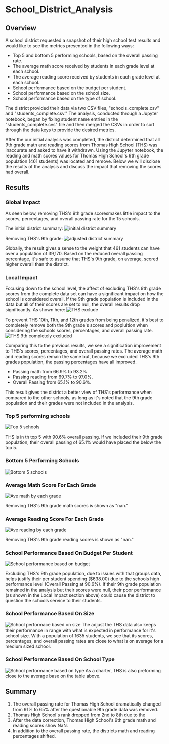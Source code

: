 # School_District_Analysis
## Overview
A school district requested a snapshot of their high school test results and would like to see the metrics presented in the following ways:

* Top 5 and bottom 5 performing schools, based on the overall passing rate.
* The average math score received by students in each grade level at each school.
* The average reading score received by students in each grade level at each school.
* School performance based on the budget per student.
* School performance based on the school size.
* School performance based on the type of school.

The district provided their data via two CSV files, "schools_complete.csv" and "students_complete.csv." The analysis, conducted through a Jupyter notebook, began by fixing student name entries in the "students_complete.cvs" file and then merged the CSVs in order to sort through the data keys to provide the desired metrics.

After the our initial analysis was completed, the district determined that all 9th grade math and reading scores from Thomas High School (THS) was inaccurate and asked to have it withdrawn. Using the Jupyter notebook, the reading and math scores values for Thomas High School's 9th grade population (461 students) was located and remove. Below we will disclose the results of the analysis and discuss the impact that removing the scores had overall.

## Results
### Global Impact
As seen below, removing THS's 9th grade scoresmakes little impact to the scores, percentages, and overall passing rate for the 15 schools. 

The initial district summary: 
![initial district summary](https://github.com/jp3tty/School_District_Analysis/blob/main/Images/initial_district_summary.PNG)

Removing THS's 9th grade:
![adjusted district summary](https://github.com/jp3tty/School_District_Analysis/blob/main/Images/adjusted_district_summary.PNG)

Globally, the result gives a sense to the weight that 461 students can have over a population of 39,170. Based on the reduced overall passing percentage, it's safe to assume that THS's 9th grade, on average, scored higher overall than the district.

### Local Impact
Focusing down to the school level, the affect of excluding THS's 9th grade scores from the complete data set can have a significant impact on how the school is considered overall. If the 9th grade population is included in the data but all of their scores are set to null, the overall results drop significantly. As shown here:
![THS exclude](https://github.com/jp3tty/School_District_Analysis/blob/main/Images/adjusted_THS_exclude.PNG)

To prevent THS 10th, 11th, and 12th grades from being penalized, it's best to completely remove both the 9th grade's scores and poplultion when considering the schools scores, percentages, and overall passing rate.
![THS 9th completely excluded](https://github.com/jp3tty/School_District_Analysis/blob/main/Images/adjusted_THS_results_(9removed).PNG)

Comparing this to the previous results, we see a signification improvement to THS's scores, percentages, and overall passing rates. The average math and reading scores remain the same but, because we excluded THS's 9th grades population, the passing percentages have all improved.
* Passing math from 66.9% to 93.2%.
* Passing reading from 69.7% to 97.0%.
* Overall Passing from 65.1% to 90.6%.

This result gives the district a better view of THS's performance when compared to the other schools, as long as it's noted that the 9th grade population and their grades were not included in the analysis.

### Top 5 performing schools
![Top 5 schools](https://github.com/jp3tty/School_District_Analysis/blob/main/Images/adjusted_top5.PNG)

THS is in th top 5 with 90.6% overall passing. If we included their 9th grade population, their overall passing of 65.1% would have placed the below the top 5.


### Bottom 5 Performing Schools
![Bottom 5 schools](https://github.com/jp3tty/School_District_Analysis/blob/main/Images/adjusted_bottom5.PNG)


### Average Math Score For Each Grade
![Ave math by each grade](https://github.com/jp3tty/School_District_Analysis/blob/main/Images/adjusted_school_math_scores.PNG)

Removing THS's 9th grade math scores is shown as "nan."


### Average Reading Score For Each Grade
![Ave reading by each grade](https://github.com/jp3tty/School_District_Analysis/blob/main/Images/adjusted_school_reading_scores.PNG)

Removing THS's 9th grade reading scores is shown as "nan."


### School Performance Based On Budget Per Student
![School performance based on budget](https://github.com/jp3tty/School_District_Analysis/blob/main/Images/adjusted_spending_per_student.PNG)

Excluding THS's 9th grade population, due to issues with that groups data, helps justify their per student spending ($638.00) due to the schools high performance level (Overall Passing at 90.6%). If their 9th grade population remained in the analysis but their scores were null, their poor performance (as shown in the Local Impact section above) could cause the district to question the schools service to their students.


### School Performance Based On Size
![School performace based on size](https://github.com/jp3tty/School_District_Analysis/blob/main/Images/adjusted_scores_per_school_size.PNG)
The adjust the THS data also keeps their performance in range with what is expected in performance for it's school size. With a population of 1635 students, we see that its scores, percentages, and overall passing rates are close to what is on average for a medium sized school.


### School Performance Based On School Type
![School performance based on type](https://github.com/jp3tty/School_District_Analysis/blob/main/Images/adjusted_scores_per_school_type.PNG)
As a charter, THS is also preforming close to the average base on the table above.

## Summary
1. The overall passing rate for Thomas High School dramatically changed from 91% to 65% after the questionable 9th grade data was removed.
2. Thomas High School's rank dropped from 2nd to 8th due to the 
3. After the data correction, Thomas High School's 9th grade math and reading scores show NaN.
4. In addition to the overall passing rate, the districts math and reading percentages shifted. 
